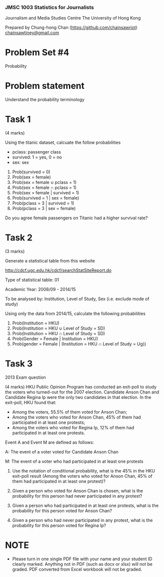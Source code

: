 ### JMSC 1003 Statistics for Journalists
Journalism and Media Studies Centre
The University of Hong Kong

Prepared by Chung-hong Chan (https://github.com/chainsawriot)  chainsawtiney@gmail.com

# Problem Set #4

Probability

# Problem statement

Understand the probability terminology

# Task 1

(4 marks)

Using the titanic dataset, calcuate the follow probabilities

- pclass: passenger class
- survived: 1 = yes, 0 = no
- sex: sex

1. Prob(survived = 0)
2. Prob(sex = female)
3. Prob(sex = female ∪ pclass = 1)
4. Prob(sex = female ∩ pclass = 1)
5. Prob(sex = female | survived = 1)
6. Prob(survived = 1 | sex = female)
7. Prob(pclass = 3 | survived = 1)
8. Prob(pclass = 3 | sex = female)

Do you agree female passengers on Titanic had a higher survival rate?

# Task 2

(3 marks)

Generate a statistical table from this website

http://cdcf.ugc.edu.hk/cdcf/searchStatSiteReport.do

Type of statistical table: 01

Academic Year: 2008/09 - 2014/15

To be analysed by: Institution, Level of Study, Sex (i.e. exclude mode of study)

Using only the data from 2014/15, calculate the following probabilities

1. Prob(Institution = HKU)
2. Prob(Institution = HKU ∪ Level of Study = SD)
3. Prob(Institution = HKU ∩ Level of Study = SD)
4. Prob(Gender = Female | Institution = HKU)
5. Prob(gender = Female | (Institution = HKU ∩ Level of Study = Ug))

# Task 3

2013 Exam question

(4 marks) HKU Public Opinion Program has conducted an exit-poll to study the voters who turned-out for the 2007 election. Candidate Anson Chan and Candidate Regina Ip were the only two candidates in that election.
In the exit-poll, HKU found that:

- Among the voters, 55.5% of them voted for Anson Chan;
- Among the voters who voted for Anson Chan, 45% of them had participated in at least one protests;
- Among the voters who voted for Regina Ip, 12% of them had participated in at least one protests.

Event A and Event M are defined as follows:

A: The event of a voter voted for Candidate Anson Chan

M: The event of a voter who had participated in at least one protests

1. Use the notation of conditional probability, what is the 45% in the HKU exit-poll result
(Among the voters who voted for Anson Chan, 45% of them had participated in at least one protest)?

2. Given a person who voted for Anson Chan is chosen, what is the probability for this person had never participated in any protest?
3. Given a person who had participated in at least one protests, what is the probability for this person voted for Anson Chan?
4. Given a person who had never participated in any protest, what is the probability for this person voted for Regina Ip? 

# NOTE

* Please turn in one single PDF file with your name and your student ID clearly marked. Anything not in PDF (such as docx or xlsx) will not be graded. PDF converted from Excel workbook will not be graded.
